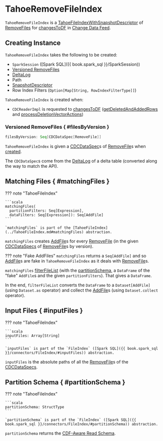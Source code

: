# TahoeRemoveFileIndex

`TahoeRemoveFileIndex` is a [TahoeFileIndexWithSnapshotDescriptor](../TahoeFileIndexWithSnapshotDescriptor.md) of [RemoveFiles](#filesByVersion) for [changesToDF](CDCReaderImpl.md#changesToDF) in [Change Data Feed](index.md).

## Creating Instance

`TahoeRemoveFileIndex` takes the following to be created:

* <span id="spark"> `SparkSession` ([Spark SQL]({{ book.spark_sql }}/SparkSession))
* [Versioned RemoveFiles](#filesByVersion)
* <span id="deltaLog"> [DeltaLog](../DeltaLog.md)
* <span id="path"> Path
* <span id="snapshot"> [SnapshotDescriptor](../SnapshotDescriptor.md)
* <span id="rowIndexFilters"> Row Index Filters (`Option[Map[String, RowIndexFilterType]]`)

`TahoeRemoveFileIndex` is created when:

* `CDCReaderImpl` is requested to [changesToDF](CDCReaderImpl.md#changesToDF) ([getDeletedAndAddedRows](CDCReaderImpl.md#getDeletedAndAddedRows) and [processDeletionVectorActions](CDCReaderImpl.md#processDeletionVectorActions))

### Versioned RemoveFiles { #filesByVersion }

```scala
filesByVersion: Seq[CDCDataSpec[RemoveFile]]
```

`TahoeRemoveFileIndex` is given a [CDCDataSpec](CDCDataSpec.md)s of [RemoveFile](../RemoveFile.md)s when [created](#creating-instance).

The `CDCDataSpec`s come from the [DeltaLog](../DeltaLog.md#getChanges) of a delta table (converted along the way to match the API).

## Matching Files { #matchingFiles }

??? note "TahoeFileIndex"

    ```scala
    matchingFiles(
      partitionFilters: Seq[Expression],
      dataFilters: Seq[Expression]): Seq[AddFile]
    ```

    `matchingFiles` is part of the [TahoeFileIndex](../TahoeFileIndex.md#matchingFiles) abstraction.

`matchingFiles` creates [AddFile](../AddFile.md)s for every [RemoveFile](CDCDataSpec.md#files) (in the given [CDCDataSpecs](#filesByVersion) of [RemoveFile](../RemoveFile.md)s by version).

??? note "Fake AddFiles"
    `matchingFiles` returns a `Seq[AddFile]` and so [AddFile](../AddFile.md)s are fake in `TahoeRemoveFileIndex` as it deals with [RemoveFile](CDCDataSpec.md#files)s.

`matchingFiles` [filterFileList](../DeltaLog.md#filterFileList) (with the [partitionSchema](#partitionSchema), a `DataFrame` of the "fake" `AddFile`s and the given `partitionFilters`). That gives a `DataFrame`.

In the end, `filterFileList` converts the `DataFrame` to a `Dataset[AddFile]` (using `Dataset.as` operator) and collect the [AddFile](../AddFile.md)s (using `Dataset.collect` operator).

## Input Files { #inputFiles }

??? note "TahoeFileIndex"

    ```scala
    inputFiles: Array[String]
    ```

    `inputFiles` is part of the `FileIndex` ([Spark SQL]({{ book.spark_sql }}/connectors/FileIndex/#inputFiles)) abstraction.

`inputFiles` is the absolute paths of all the [RemoveFile](CDCDataSpec.md#actions)s of the [CDCDataSpecs](CDCDataSpec.md).

## Partition Schema { #partitionSchema }

??? note "TahoeFileIndex"

    ```scala
    partitionSchema: StructType
    ```

    `partitionSchema` is part of the `FileIndex` ([Spark SQL]({{ book.spark_sql }}/connectors/FileIndex/#partitionSchema)) abstraction.

`partitionSchema` returns the [CDF-Aware Read Schema](CDCReaderImpl.md#cdcReadSchema).
